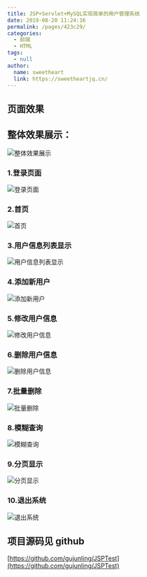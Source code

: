 ```yaml
---
title: JSP+Servlet+MySQL实现简单的用户管理系统
date: 2019-08-20 11:24:16
permalink: /pages/423c29/
categories: 
  - 前端
  - HTML
tags: 
  - null
author: 
  name: sweetheart
  link: https://sweetheartjq.cn/
---
```


## 页面效果

## 整体效果展示：

<!-- ![整体效果展示](https://cdn.jsdelivr.net/gh/gujunling/PicGo-image/test/1722264-20190820111905705-814920721.gif) -->

![整体效果展示](https://p9-juejin.byteimg.com/tos-cn-i-k3u1fbpfcp/e0e235e8d7494a20b9d243dad2267c4f~tplv-k3u1fbpfcp-watermark.image)

### 1.登录页面

<!-- ![登录页面](https://cdn.jsdelivr.net/gh/gujunling/PicGo-image/test/1722264-20190820082051923-1119845046.png) -->

<!-- ![登录页面](https://gitee.com/gujunling/pic-go-image/raw/master/test/1722264-20190820082051923-1119845046.png) -->

![登录页面](https://sweetheartjq.cn/images/4c140f48327941c8b81288f655c3b230.png)

### 2.首页

<!-- ![首页](https://cdn.jsdelivr.net/gh/gujunling/PicGo-image/test/1722264-20190820082159351-1146661804.png) -->

<!-- ![首页](https://gitee.com/gujunling/pic-go-image/raw/master/test/1722264-20190820082159351-1146661804.png) -->

![首页](https://sweetheartjq.cn/images/775f4f90f8cb45fdb6d1c60e6c301d2a.png)

### 3.用户信息列表显示

<!-- ![用户信息列表显示](https://cdn.jsdelivr.net/gh/gujunling/PicGo-image/test/1722264-20190820082815697-1517233488.png) -->

<!-- ![用户信息列表显示](https://gitee.com/gujunling/pic-go-image/raw/master/test/1722264-20190820082815697-1517233488.png) -->

![用户信息列表显示](https://sweetheartjq.cn/images/5af2f5085e704612bfa3cce91427d2cc.png)

### 4.添加新用户

<!-- ![添加新用户](https://cdn.jsdelivr.net/gh/gujunling/PicGo-image/test/1722264-20190820082931780-27183095.png) -->

<!-- ![添加新用户](https://gitee.com/gujunling/pic-go-image/raw/master/test/1722264-20190820082931780-27183095.png) -->

![添加新用户](https://sweetheartjq.cn/images/5c6fc209fcfe4091aa01f0837dc6e65f.png)

### 5.修改用户信息

<!-- ![修改用户信息](https://cdn.jsdelivr.net/gh/gujunling/PicGo-image/test/1722264-20190820084838299-1799651524.png) -->

<!-- ![修改用户信息](https://gitee.com/gujunling/pic-go-image/raw/master/test/1722264-20190820084838299-1799651524.png) -->

![修改用户信息](https://sweetheartjq.cn/images/40ac8741618d43d3a5bede56a832b2b0.png)

### 6.删除用户信息

<!-- ![删除用户信息](https://cdn.jsdelivr.net/gh/gujunling/PicGo-image/test/1722264-20190820084910791-1006458818.png) -->

<!-- ![删除用户信息](https://gitee.com/gujunling/pic-go-image/raw/master/test/1722264-20190820084910791-1006458818.png) -->

![删除用户信息](https://sweetheartjq.cn/images/db34f634efbf413b97e94294883bd0bd.png)

### 7.批量删除

<!-- ![批量删除](https://cdn.jsdelivr.net/gh/gujunling/PicGo-image/test/1722264-20190820084947521-2079561690.png) -->

<!-- ![批量删除](https://gitee.com/gujunling/pic-go-image/raw/master/test/1722264-20190820084947521-2079561690.png) -->

![批量删除](https://sweetheartjq.cn/images/ced3cb35a617442095e4f8da06898ad8.png)

### 8.模糊查询

<!-- ![模糊查询](https://cdn.jsdelivr.net/gh/gujunling/PicGo-image/test/1722264-20190820085026343-429395756.png) -->

<!-- ![模糊查询](https://gitee.com/gujunling/pic-go-image/raw/master/test/1722264-20190820085026343-429395756.png) -->

![模糊查询](https://sweetheartjq.cn/images/86145783ca1d4078be6cf8538f575845.png)

### 9.分页显示

<!-- ![分页显示](https://cdn.jsdelivr.net/gh/gujunling/PicGo-image/test/1722264-20190820085102809-1230882936.png) -->

<!-- ![分页显示](https://gitee.com/gujunling/pic-go-image/raw/master/test/1722264-20190820085102809-1230882936.png) -->

![分页显示](https://sweetheartjq.cn/images/2dcec04d22b049b6baa365eeb3e2d526.png)

### 10.退出系统

<!-- ![退出系统](https://cdn.jsdelivr.net/gh/gujunling/PicGo-image/test/1722264-20190820112201828-2016467983.gif) -->

<!-- ![退出系统](https://gitee.com/gujunling/pic-go-image/raw/master/test/1722264-20190820112201828-2016467983.gif) -->

![退出系统](https://sweetheartjq.cn/images/bc258b3629fc47719dbe9981ebf0b306.gif)

## 项目源码见 github

[https://github.com/gujunling/JSPTest](https://github.com/gujunling/JSPTest)

